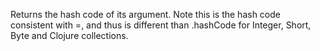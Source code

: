 Returns the hash code of its argument. Note this is the hash code
  consistent with =, and thus is different than .hashCode for Integer,
  Short, Byte and Clojure collections.